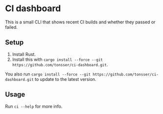 # CI dashboard

This is a small CLI that shows recent CI builds and whether they passed or failed.

## Setup

1. Install Rust.
2. Install this with `cargo install --force --git https://github.com/tonsser/ci-dashboard.git`.

You also run `cargo install --force --git https://github.com/tonsser/ci-dashboard.git` to update to the latest version.

## Usage

Run `ci --help` for more info.
